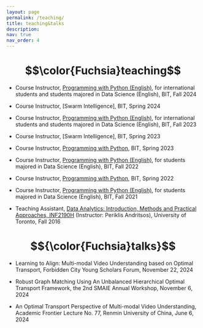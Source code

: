 ```yaml
---
layout: page
permalink: /teaching/
title: teaching&talks
description: 
nav: true
nav_order: 4
---
```


<h1 style="text-align:center;">$$\color{Fuchsia}teaching$$</h1>
<!-- Here is a list of courses that I have been involved in: -->

- Course Instructor, [Programming with Python (English)](https://python123.io/), for international students and students majored in Data Science (English), BIT, Fall 2024

- Course Instructor, [Swarm Intelligence], BIT, Spring 2024

- Course Instructor, [Programming with Python (English)](https://python123.io/), for international students and students majored in Data Science (English), BIT, Fall 2023

- Course Instructor, [Swarm Intelligence], BIT, Spring 2023

- Course Instructor, [Programming with Python](https://python123.io/), BIT, Spring 2023
  
- Course Instructor, [Programming with Python (English)](https://python123.io/), for students majored in Data Science (English), BIT, Fall 2022

- Course Instructor, [Programming with Python](https://python123.io/), BIT, Spring 2022

- Course Instructor, [Programming with Python (English)](https://python123.io/), for students majored in Data Science (English), BIT, Fall 2021

- Teaching Assistant, [Data Analytics: Introduction, Methods and Practical Approaches, INF2190H](https://ischool.utoronto.ca/course/data-analytics-introduction-methods-and-practical-approaches/) (Instructor: Periklis Andritsos), University of Toronto, Fall 2016

<!-- For now, this page is assumed to be a static description of your courses. You can convert it to a collection similar to `_projects/` so that you can have a dedicated page for each course. Organize your courses by years, topics, or universities, however you like! -->

<h1 style="text-align:center;">$${\color{Fuchsia}talks}$$</h1>

- Learning to Align: Multi-modal Video Understanding based on Optimal Transport, Forbidden City Young Scholars Forum, November 22, 2024

- Robust Graph Matching Using An Unbalanced Hierarchical Optimal Transport Framework, the 2nd SMAIE Annual Workshop, November 6, 2024

- An Optimal Transport Perspective of Multi-modal Video Understanding, Academic Frontier Lecture No. 77, Renmin University of China, June 6, 2024

